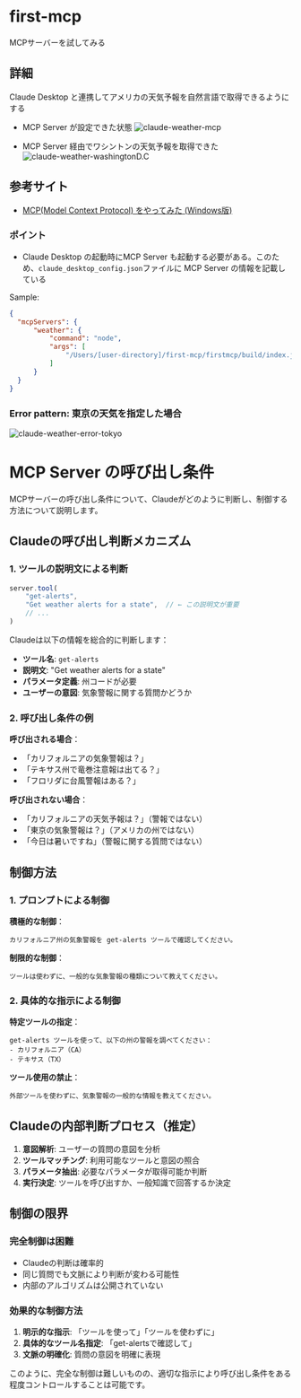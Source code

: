 # first-mcp
MCPサーバーを試してみる

## 詳細

Claude Desktop と連携してアメリカの天気予報を自然言語で取得できるようにする

* MCP Server が設定できた状態
![claude-weather-mcp](./img/screen-claude-weather-mcp-setting.png)

* MCP Server 経由でワシントンの天気予報を取得できた
![claude-weather-washingtonD.C](./img/screen-claude-weather-washingtonD.C.png)

## 参考サイト

* [MCP(Model Context Protocol) をやってみた (Windows版)](https://zenn.dev/kameoncloud/articles/7b663daf3c4fad)


### ポイント

* Claude Desktop の起動時にMCP Server も起動する必要がある。このため、`claude_desktop_config.json`ファイルに MCP Server の情報を記載している

Sample:
```json
{
  "mcpServers": {
      "weather": {
          "command": "node",
          "args": [
              "/Users/[user-directory]/first-mcp/firstmcp/build/index.js"
          ]
      }
  }
}
```

### Error pattern: 東京の天気を指定した場合

![claude-weather-error-tokyo](./img/screen-claude-weather-error-tokyo.png)


# MCP Server の呼び出し条件

MCPサーバーの呼び出し条件について、Claudeがどのように判断し、制御する方法について説明します。

## Claudeの呼び出し判断メカニズム

### 1. ツールの説明文による判断
```typescript
server.tool(
    "get-alerts",
    "Get weather alerts for a state",  // ← この説明文が重要
    // ...
)
```

Claudeは以下の情報を総合的に判断します：
- **ツール名**: `get-alerts`
- **説明文**: "Get weather alerts for a state"
- **パラメータ定義**: 州コードが必要
- **ユーザーの意図**: 気象警報に関する質問かどうか

### 2. 呼び出し条件の例

**呼び出される場合**：
- 「カリフォルニアの気象警報は？」
- 「テキサス州で竜巻注意報は出てる？」
- 「フロリダに台風警報はある？」

**呼び出されない場合**：
- 「カリフォルニアの天気予報は？」（警報ではない）
- 「東京の気象警報は？」（アメリカの州ではない）
- 「今日は暑いですね」（警報に関する質問ではない）

## 制御方法

### 1. プロンプトによる制御

**積極的な制御**：
```
カリフォルニア州の気象警報を get-alerts ツールで確認してください。
```

**制限的な制御**：
```
ツールは使わずに、一般的な気象警報の種類について教えてください。
```

### 2. 具体的な指示による制御

**特定ツールの指定**：
```
get-alerts ツールを使って、以下の州の警報を調べてください：
- カリフォルニア（CA）
- テキサス（TX）
```

**ツール使用の禁止**：
```
外部ツールを使わずに、気象警報の一般的な情報を教えてください。
```

## Claudeの内部判断プロセス（推定）

1. **意図解析**: ユーザーの質問の意図を分析
2. **ツールマッチング**: 利用可能なツールと意図の照合
3. **パラメータ抽出**: 必要なパラメータが取得可能か判断
4. **実行決定**: ツールを呼び出すか、一般知識で回答するか決定

## 制御の限界

### 完全制御は困難
- Claudeの判断は確率的
- 同じ質問でも文脈により判断が変わる可能性
- 内部のアルゴリズムは公開されていない

### 効果的な制御方法
1. **明示的な指示**: 「ツールを使って」「ツールを使わずに」
2. **具体的なツール名指定**: 「get-alertsで確認して」
3. **文脈の明確化**: 質問の意図を明確に表現

このように、完全な制御は難しいものの、適切な指示により呼び出し条件をある程度コントロールすることは可能です。






